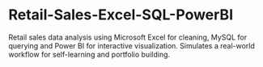 # Retail-Sales-Excel-SQL-PowerBI
Retail sales data analysis using Microsoft Excel for cleaning, MySQL for querying and Power BI for interactive visualization. Simulates a real-world workflow for self-learning and portfolio building.
